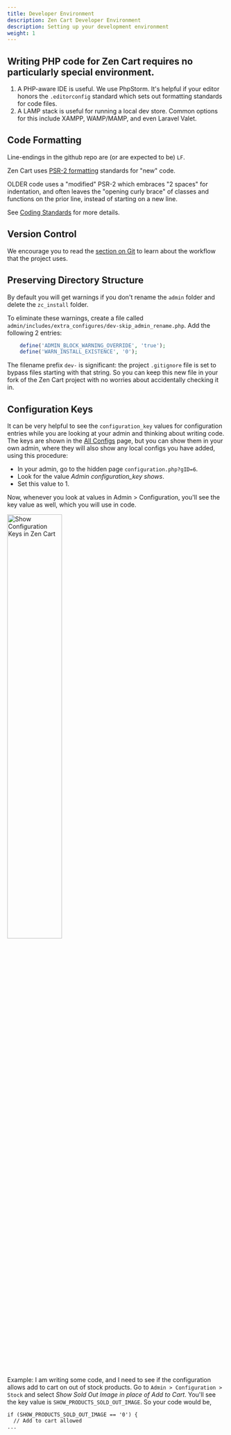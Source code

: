 ```yaml
---
title: Developer Environment
description: Zen Cart Developer Environment
description: Setting up your development environment
weight: 1
---
```


## Writing PHP code for Zen Cart requires no particularly special environment.

1. A PHP-aware IDE is useful. We use PhpStorm. It's helpful if your editor honors the `.editorconfig` standard which sets out formatting standards for code files.
2. A LAMP stack is useful for running a local dev store. Common options for this include XAMPP, WAMP/MAMP, and even Laravel Valet.

## Code Formatting

Line-endings in the github repo are (or are expected to be) `LF`.

Zen Cart uses [PSR-2 formatting](https://www.php-fig.org/psr/psr-2/) standards for "new" code.

OLDER code uses a "modified" PSR-2 which embraces "2 spaces" for indentation, and often leaves the "opening curly brace" of classes and functions on the prior line, instead of starting on a new line.

See [Coding Standards](/dev/contributing/coding_standards) for more details.

## Version Control

We encourage you to read the [section on Git](/dev/contributing/github_workflow/)
to learn about the workflow that the project uses.

## Preserving Directory Structure

By default you will get warnings if you don't rename the `admin` folder and delete the `zc_install` folder. 

To eliminate these warnings, create a file called `admin/includes/extra_configures/dev-skip_admin_rename.php`.  Add the following 2 entries:
```php
    define('ADMIN_BLOCK_WARNING_OVERRIDE', 'true');
    define('WARN_INSTALL_EXISTENCE', '0');
```

The filename prefix `dev-` is significant: the project `.gitignore` file is set to bypass files starting with that string.  So you can keep this new file in your fork of the Zen Cart project with no worries about accidentally checking it in.

## Configuration Keys 
It can be very helpful to see the `configuration_key` values for configuration entries while you are looking at your admin and thinking about writing code. 
The keys are shown in the [All Configs](/user/admin_pages/configuration/all/) page, but you can show them in your own admin, where they will also show any local configs you have added, using this procedure: 

- In your admin, go to the hidden page `configuration.php?gID=6`. 
- Look for the value *Admin configuration_key shows*.  
- Set this value to 1. 

Now, whenever you look at values in Admin > Configuration, you'll see the 
key value as well, which you will use in code. 

<img src="/images/show_keys.png" alt="Show Configuration Keys in Zen Cart" width="50%" />
<br><br>


Example: I am writing some code, and I need to see if the configuration allows add to cart on out of stock products.  Go to `Admin > Configuration > Stock` and select *Show Sold Out Image in place of Add to Cart*.  You'll see the key value is `SHOW_PRODUCTS_SOLD_OUT_IMAGE`.  So your code would be, 

```
if (SHOW_PRODUCTS_SOLD_OUT_IMAGE == '0') { 
  // Add to cart allowed 
...
```

